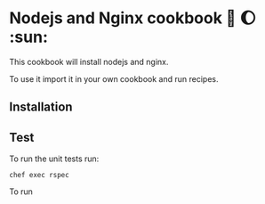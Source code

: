 # Nodejs and Nginx cookbook :monkey: :moon: :sun:

This cookbook will install nodejs and nginx.

To use it import it in your own cookbook and run recipes.

## Installation

## Test

To run the unit tests run:
```
chef exec rspec
```
To run 
